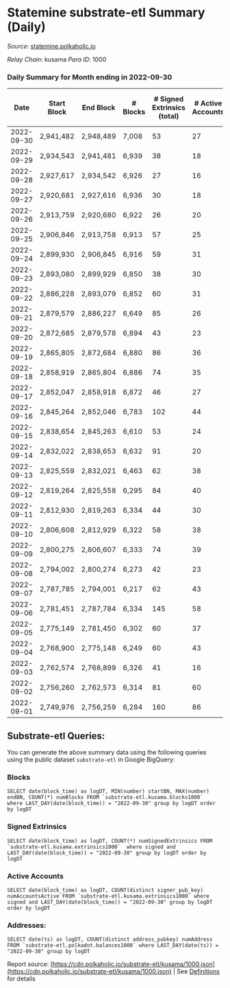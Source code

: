 # Statemine substrate-etl Summary (Daily)

_Source_: [statemine.polkaholic.io](https://statemine.polkaholic.io)

*Relay Chain*: kusama
*Para ID*: 1000



### Daily Summary for Month ending in 2022-09-30


| Date | Start Block | End Block | # Blocks | # Signed Extrinsics (total) | # Active Accounts | # Passive | # New | # Addresses with Balances | # Events | # Transfers | # XCM Transfers In | # XCM Transfers Out |
| ---- | ----------- | --------- | -------- | --------------------------- | ----------------- | --------- | ----- | ------------------------- | -------- | ----------- | ------------------ | ------------------- |
| 2022-09-30 | 2,941,482 | 2,948,489 | 7,008  | 53 | 27 |  |  | 46,090 | 15,318 | 1,024 ($22.70) | 1 ($0.02) | 12 ($3,235.41) |
| 2022-09-29 | 2,934,543 | 2,941,481 | 6,939  | 38 | 18 |  |  |  | 14,868 | 739 ($5.34) | 10 ($34,802.74) | 3 ($293.28) |
| 2022-09-28 | 2,927,617 | 2,934,542 | 6,926  | 27 | 16 |  |  |  | 14,968 | 729 ($22.04) | 8 ($6,297.30) | 2 ($567.52) |
| 2022-09-27 | 2,920,681 | 2,927,616 | 6,936  | 30 | 18 |  |  |  | 14,698 | 632 ($24.09) | 7 ($316.27) | 2 ($290.07) |
| 2022-09-26 | 2,913,759 | 2,920,680 | 6,922  | 26 | 20 |  |  |  | 14,634 | 600 ($0.67) | 4 ($219.27) | 1 ($2,191.77) |
| 2022-09-25 | 2,906,846 | 2,913,758 | 6,913  | 57 | 25 |  |  |  | 15,184 | 1,070 ($0.14) | 2 ($4.26) | 5 ($1,252.71) |
| 2022-09-24 | 2,899,930 | 2,906,845 | 6,916  | 59 | 31 |  |  |  | 14,969 | 792 ($4.19) | 3 ($6.19) | 7 ($1,140.47) |
| 2022-09-23 | 2,893,080 | 2,899,929 | 6,850  | 38 | 30 |  |  |  | 14,781 | 816 ($1.04) | 3 ($1,920.77) | 3 ($654.61) |
| 2022-09-22 | 2,886,228 | 2,893,079 | 6,852  | 60 | 31 |  |  |  | 15,153 | 1,081 ($25.13) | 12 ($5,249.68) | 8 ($390.38) |
| 2022-09-21 | 2,879,579 | 2,886,227 | 6,649  | 85 | 26 |  |  |  | 15,441 | 1,129 ($0.63) | 6 ($216.47) | 4 ($405.63) |
| 2022-09-20 | 2,872,685 | 2,879,578 | 6,894  | 43 | 23 |  |  |  | 14,739 | 711 ($84.25) | 2 ($97.32) | 6 ($669.00) |
| 2022-09-19 | 2,865,805 | 2,872,684 | 6,880  | 86 | 36 |  |  | 45,963 | 15,508 | 1,193 ($191.31) | 11 ($2,218.26) | 3 ($477.96) |
| 2022-09-18 | 2,858,919 | 2,865,804 | 6,886  | 74 | 35 |  |  | 45,956 | 15,534 | 1,354 ($24.05) | 9 ($2,522.51) | 4 ($2,014.65) |
| 2022-09-17 | 2,852,047 | 2,858,918 | 6,872  | 46 | 27 |  |  | 45,944 | 14,916 | 915 ($15.22) | 6 ($2,044.12) | 2 ($264.87) |
| 2022-09-16 | 2,845,264 | 2,852,046 | 6,783  | 102 | 44 |  |  | 45,937 | 15,831 | 1,676 ($2,123.20) | 12 ($950.57) | 13 ($1,319.64) |
| 2022-09-15 | 2,838,654 | 2,845,263 | 6,610  | 53 | 24 |  |  | 45,922 | 14,730 | 1,095 ($120.28) | 17 ($29,112.93) | 20 ($29,388.69) |
| 2022-09-14 | 2,832,022 | 2,838,653 | 6,632  | 91 | 20 |  |  | 45,914 | 14,781 | 1,016 ($0.76) | 13 ($0.94) | 6 ($23.05) |
| 2022-09-13 | 2,825,559 | 2,832,021 | 6,463  | 62 | 38 |  |  | 45,906 | 14,624 | 1,309 ($0.83) | 13 ($323.51) | 11 ($1,037.90) |
| 2022-09-12 | 2,819,264 | 2,825,558 | 6,295  | 84 | 40 |  |  |  | 14,650 | 1,521 ($27.26) | 18 ($3,104.68) | 14 ($1,642.84) |
| 2022-09-11 | 2,812,930 | 2,819,263 | 6,334  | 44 | 30 |  |  |  | 13,793 | 885 ($0.65) | 2 ($444.84) | 4 ($197,692.93) |
| 2022-09-10 | 2,806,608 | 2,812,929 | 6,322  | 58 | 38 |  |  |  | 14,166 | 1,185 ($13,902.46) | 4 ($3,996.12) | 8 ($8,573.76) |
| 2022-09-09 | 2,800,275 | 2,806,607 | 6,333  | 74 | 39 |  |  |  | 14,405 | 1,326 ($15,255.39) | 14 ($4,156.45) | 5 ($18.47) |
| 2022-09-08 | 2,794,002 | 2,800,274 | 6,273  | 42 | 23 |  |  | 45,861 | 13,822 | 1,013 ($1.33) | 13 ($3,619.11) | 2 ($2,880.36) |
| 2022-09-07 | 2,787,785 | 2,794,001 | 6,217  | 62 | 43 |  |  | 45,854 | 14,126 | 1,318 ($1,724.47) | 8 ($10,210.35) | 5 ($2,137.57) |
| 2022-09-06 | 2,781,451 | 2,787,784 | 6,334  | 145 | 58 |  |  |  | 14,845 | 1,559 ($92,211.76) | 9 ($3,009.05) | 4 ($267.40) |
| 2022-09-05 | 2,775,149 | 2,781,450 | 6,302  | 60 | 37 |  |  |  | 13,938 | 1,027 ($63,633.21) | 2 ($173.18) | 5 ($1,771.34) |
| 2022-09-04 | 2,768,900 | 2,775,148 | 6,249  | 60 | 43 |  |  |  | 13,996 | 1,199 ($22,722.47) | 2 ($994.98) |   |
| 2022-09-03 | 2,762,574 | 2,768,899 | 6,326  | 41 | 16 |  |  |  | 13,745 | 881 ($2,869.91) | 8 ($174.50) | 4 ($15,164.20) |
| 2022-09-02 | 2,756,260 | 2,762,573 | 6,314  | 81 | 60 |  |  |  | 14,490 | 1,423 ($4,547.61) | 5 ($29,831.00) | 6 ($111.29) |
| 2022-09-01 | 2,749,976 | 2,756,259 | 6,284  | 160 | 86 |  |  |  | 15,663 | 2,214 ($14,460.89) | 16 ($63.24) | 12 ($3,157.17) |

## Substrate-etl Queries:
You can generate the above summary data using the following queries using the public dataset `substrate-etl` in Google BigQuery:


### Blocks
```
SELECT date(block_time) as logDT, MIN(number) startBN, MAX(number) endBN, COUNT(*) numBlocks FROM `substrate-etl.kusama.blocks1000`  where LAST_DAY(date(block_time)) = "2022-09-30" group by logDT order by logDT
```


### Signed Extrinsics
```
SELECT date(block_time) as logDT, COUNT(*) numSignedExtrinsics FROM `substrate-etl.kusama.extrinsics1000`  where signed and LAST_DAY(date(block_time)) = "2022-09-30" group by logDT order by logDT
```


### Active Accounts
```
SELECT date(block_time) as logDT, COUNT(distinct signer_pub_key) numAccountsActive FROM `substrate-etl.kusama.extrinsics1000` where signed and LAST_DAY(date(block_time)) = "2022-09-30" group by logDT order by logDT
```


### Addresses:
```
SELECT date(ts) as logDT, COUNT(distinct address_pubkey) numAddress FROM `substrate-etl.polkadot.balances1000` where LAST_DAY(date(ts)) = "2022-09-30" group by logDT
```



Report source: [https://cdn.polkaholic.io/substrate-etl/kusama/1000.json](https://cdn.polkaholic.io/substrate-etl/kusama/1000.json) | See [Definitions](/DEFINITIONS.md) for details
